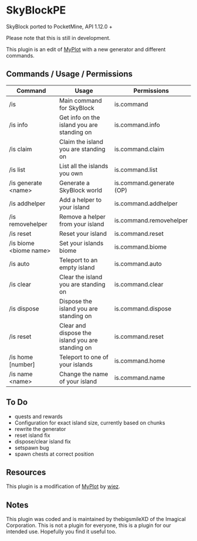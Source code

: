 # SkyBlockPE
SkyBlock ported to PocketMine, API 1.12.0 +

Please note that this is still in development.

This plugin is an edit of [MyPlot](https://github.com/wiez/MyPlot) with a new generator and different commands.

## Commands / Usage / Permissions

Command | Usage | Permissions |
------- | ------- | ------- |
/is|Main command for SkyBlock|is.command
/is info|Get info on the island you are standing on|is.command.info
/is claim|Claim the island you are standing on|is.command.claim
/is list|List all the islands you own|is.command.list
/is generate \<name\>|Generate a SkyBlock world|is.command.generate (OP)
/is addhelper|Add a helper to your island|is.command.addhelper
/is removehelper|Remove a helper from your island|is.command.removehelper
/is reset|Reset your island|is.command.reset
/is biome \<biome name\>|Set your islands biome|is.command.biome
/is auto|Teleport to an empty island|is.command.auto
/is clear|Clear the island you are standing on|is.command.clear
/is dispose|Dispose the island you are standing on|is.command.dispose
/is reset|Clear and dispose the island you are standing on|is.command.reset
/is home [number]|Teleport to one of your islands|is.command.home
/is name \<name\>|Change the name of your island|is.command.name

## To Do
 - quests and rewards
 - Configuration for exact island size, currently based on chunks
 - rewrite the generator
 - reset island fix
 - dispose/clear island fix
 - setspawn bug
 - spawn chests at correct position

## Resources

This plugin is a modification of [MyPlot](https://github.com/wiez/MyPlot) by [wiez](https://github.com/wiez).

## Notes

This plugin was coded and is maintained by thebigsmileXD of the Imagical Corporation. This is not a plugin for everyone, this is a plugin for our intended use. Hopefully you find it useful too.
